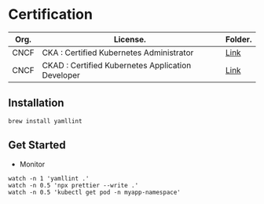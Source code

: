 # Certification

| Org. | License.                                 | Folder.                                                     |
| ---- | ---------------------------------------- | ----------------------------------------------------------- |
| CNCF | CKA : Certified Kubernetes Administrator | [Link](./cncf-certified-kubernetes-administrator/README.md) |
| CNCF | CKAD : Certified Kubernetes Application Developer | [Link](./cncf-certified-kubernetes-application-developer/README.md)

## Installation

```shell
brew install yamllint
```

## Get Started

- Monitor

```shell
watch -n 1 'yamllint .'
watch -n 0.5 'npx prettier --write .'
watch -n 0.5 'kubectl get pod -n myapp-namespace'
```
